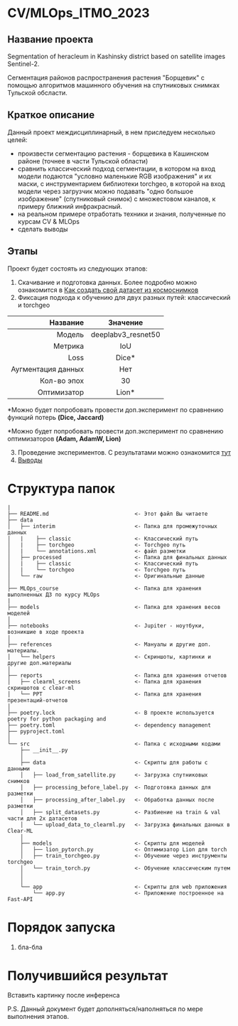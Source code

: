 # CV/MLOps_ITMO_2023
## Название проекта
 Segmentation of heracleum in Kashinsky district based on satellite images Sentinel-2. 
 
 Сегментация районов распространения растения "Борщевик" с помощью алгоритмов машинного обучения на спутниковых снимках Тульской обсласти.

## Краткое описание
 Данный проект междисциплинарный, в нем приследуем несколько целей:
 - произвести сегментацию растения - борщевика в Кашинском районе (точнее в части Тульской области)
 - сравнить классический подход сегментации, в котором на вход модели подаются "условно маленькие RGB изображения" и их маски, с инструментарием библиотеки torchgeo, в которой на вход модели через загрузчик можно подавать "одно большое изображение" (спутниковый снимок) с множестовом каналов, к примеру ближний инфракрасный.
 - на реальном примере отработать техники и знания, полученные по курсам CV & MLOps
 - сделать выводы

## Этапы
Проект будет состоять из следующих этапов:
1. Скачивание и подготовка данных. Более подробно можно ознакомится в [Как создать свой датасет из космоснимков](/references/how_to_create_own_dataset.md)
2. Фиксация подхода к обучению для двух разных путей: классический и torchgeo

| Название  | Значение |
|----------:|:--------:|
| Модель    | deeplabv3_resnet50   |
| Метрика   | IoU   |
| Loss      | Dice*   |
| Аугментация данных| Нет   |
| Кол-во эпох   | 30   |
| Оптимизатор   | Lion*   |

*Можно будет попробовать провести доп.эксперимент по сравнению функций потерь **(Dice, Jaccard)**

*Можно будет попробовать провести доп.эксперимент по сравнению оптимизаторов **(Adam, AdamW, Lion)**

  
3. Проведение экспериментов. С результатами можно ознакомится [тут](/reports/README.md)
4. [Выводы](/reports/README.md)


# Структура папок
```
|
├── README.md                           <- Этот файл Вы читаете
├── data
│   ├── interim                         <- Папка для промежуточных данных
│   |    ├── classic                    <- Классический путь
│   |    ├── torchgeo                   <- Torchgeo путь
│   |    └── annotations.xml            <- файл разметки
│   ├── processed                       <- Папка для финальных данных
│   |    ├── classic                    <- Классический путь
│   |    └── torchgeo                   <- Torchgeo путь
│   └── raw                             <- Оригинальные данные
│
├── MLOps_course                        <- Папка для хранения выполненных ДЗ по курсу MLOps
|
├── models                              <- Папка для хранения весов моделей
│
├── notebooks                           <- Jupiter - ноутбуки, возникшие в ходе проекта
│
├── references                          <- Мануалы и другие доп. материалы.
│   └── helpers                         <- Скриншоты, картинки и другие доп.материалы
│
├── reports                             <- Папка для хранения отчетов
│   ├── clearml_screens                 <- Папка для хранения скриншотов с clear-ml
│   └── PPT                             <- Папка для хранения презентаций-отчетов
│
├── poetry.lock                         <- В проекте используется poetry for python packaging and
├── poetry.toml                         <- dependency management
├── pyproject.toml
│
└── src                                 <- Папка с исходными кодами
    ├── __init__.py
    │
    ├── data                            <- Скрипты для работы с данными
    │   ├── load_from_satellite.py      <- Загрузка спутниковых снимков
    │   ├── processing_before_label.py  <- Подготовка данных для разметки
    │   ├── processing_after_label.py   <- Обработка данных после разметки
    │   ├── split_datasets.py           <- Разбиение на train & val части для 2х датасетов
    │   └── upload_data_to_clearml.py   <- Загрузка финальных данных в Clear-ML
    │
    ├── models                          <- Скрипты для моделей
    │   ├── lion_pytorch.py             <- Оптимизатор Lion для torch
    │   ├── train_torchgeo.py           <- Обучение через инструменты torchgeo
    │   └── train_torch.py              <- Обучение классическим путем
    │
    │
    └── app                             <- Скрипты для web приложения
        └── app.py                      <- Приложение построенное на Fast-API
```

# Порядок запуска
1. бла-бла

# Получившийся результат
Вставить картинку после инференса


P.S. Данный документ будет дополняться/наполняться по мере выполнения этапов.
